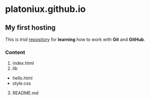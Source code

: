 # platoniux.github.io
## My first hosting

This is *trial* [repository](https://github.com/Platoniux/platoniux.github.io "Platoniux") for **learning** how  to work with **Git** and **GitHub**.

### Content

1. index.html  
2. lib  
  * hello.html  
  * style.css  
3. README.md  
